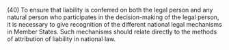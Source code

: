 (40) To ensure that liability is conferred on both the legal person and any natural person who participates in the decision-making of the legal person, it is necessary to give recognition of the different national legal mechanisms in Member States. Such mechanisms should relate directly to the methods of attribution of liability in national law.